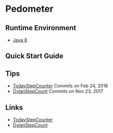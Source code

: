# Pedometer

## Runtime Environment
- [Java 8](http://www.oracle.com/technetwork/java/javase/downloads/jdk8-downloads-2133151.html)

## Quick Start Guide

## Tips
- [TodayStepCounter](https://github.com/jiahongfei/TodayStepCounter) Commits on Feb 24, 2018
- [DylanStepCount](https://github.com/linglongxin24/DylanStepCount) Commits on Nov 23, 2017

## Links
- [TodayStepCounter](https://github.com/jiahongfei/TodayStepCounter)
- [DylanStepCount](https://github.com/linglongxin24/DylanStepCount)